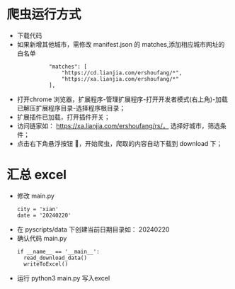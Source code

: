 # 爬虫运行方式
- 下载代码
- 如果新增其他城市，需修改 manifest.json 的 matches,添加相应城市网址的白名单
  ```
            "matches": [
                "https://cd.lianjia.com/ershoufang/*",
                "https://xa.lianjia.com/ershoufang/*"
            ],
  ```
- 打开chrome 浏览器，扩展程序-管理扩展程序-打开开发者模式(右上角)-加载已解压扩展程序目录-选择程序根目录；
- 扩展插件已加载，打开插件开关；
- 访问链家如： https://xa.lianjia.com/ershoufang/rs/， 选择好城市，筛选条件；
- 点击右下角悬浮按钮 🤖，开始爬虫，爬取的内容自动下载到 download 下；

# 汇总 excel
- 修改 main.py
  ```
  city = 'xian'
  date = '20240220'
  ```
- 在 pyscripts/data 下创建当前日期目录如： 20240220
- 确认代码 main.py
  ```
  if __name__ == '__main__':
    read_download_data()
    writeToExcel()
  ```
- 运行 python3 main.py 写入excel
